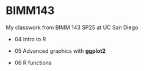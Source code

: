 # BIMM143
My classwork from BIMM 143 SP25 at UC San Diego

- 04 Intro to R

- 05 Advanced graphics with **ggplot2**

- 06 R functions